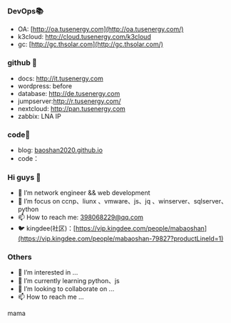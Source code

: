 ### DevOps📚

- OA:          [http://oa.tusenergy.com](http://oa.tusenergy.com/)
- k3cloud: http://cloud.tusenergy.com/k3cloud
- gc:          [http://gc.thsolar.com](http://gc.thsolar.com/)

### github 🚀

- docs:          http://it.tusenergy.com
- wordpress:  before
- database:  http://de.tusenergy.com
- jumpserver:http://r.tusenergy.com/
- nextcloud:   http://pan.tusenergy.com
- zabbix: LNA IP

### code🌱

- blog:  [baoshan2020.github.io](https://baoshan2020.github.io/)
- code：

### Hi guys 👋

- 🔭 I’m  network engineer &&  web development
- 🌱 I’m focus on ccnp、liunx 、vmware、js、jq 、winserver、sqlserver、python
- 📫 How to reach me: [398068229@qq.com](mailto:398068229@qq.com)
- 🐦 kingdee(社区)：[https://vip.kingdee.com/people/mabaoshan](https://vip.kingdee.com/people/mabaoshan-79827?productLineId=1)

### Others

- 👀 I’m interested in ...
- 🌱 I’m currently learning python、js
- 💞️ I’m looking to collaborate on ...
- 📫 How to reach me ...

mama
<!---
baoshan2020/baoshan2020 is a ✨ special ✨ repository because its `README.md` (this file) appears on your GitHub profile.
You can click the Preview link to take a look at your changes.
--->
